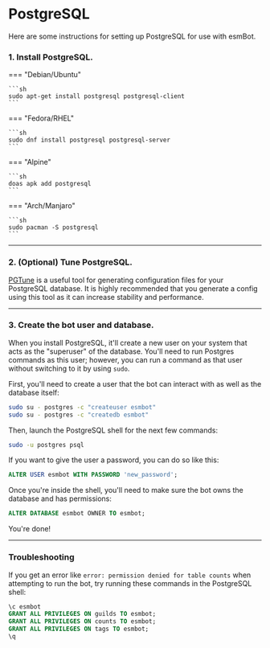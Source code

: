 # PostgreSQL

Here are some instructions for setting up PostgreSQL for use with esmBot.

### 1. Install PostgreSQL.

=== "Debian/Ubuntu"

    ```sh
    sudo apt-get install postgresql postgresql-client
    ```

=== "Fedora/RHEL"

    ```sh
    sudo dnf install postgresql postgresql-server
    ```

=== "Alpine"

    ```sh
    doas apk add postgresql
    ```

=== "Arch/Manjaro"

    ```sh
    sudo pacman -S postgresql
    ```

---

### 2. (Optional) Tune PostgreSQL.

[PGTune](https://pgtune.leopard.in.ua/) is a useful tool for generating configuration files for your PostgreSQL database. It is highly recommended that you generate a config using this tool as it can increase stability and performance.

---

### 3. Create the bot user and database.

When you install PostgreSQL, it'll create a new user on your system that acts as the "superuser" of the database. You'll need to run Postgres commands as this user; however, you can run a command as that user without switching to it by using `sudo`.

First, you'll need to create a user that the bot can interact with as well as the database itself:

```sh
sudo su - postgres -c "createuser esmbot"
sudo su - postgres -c "createdb esmbot"
```

Then, launch the PostgreSQL shell for the next few commands:

```sh
sudo -u postgres psql
```

If you want to give the user a password, you can do so like this:

```sql
ALTER USER esmbot WITH PASSWORD 'new_password';
```

Once you're inside the shell, you'll need to make sure the bot owns the database and has permissions:

```sql
ALTER DATABASE esmbot OWNER TO esmbot;
```

You're done!

---

### Troubleshooting

If you get an error like `error: permission denied for table counts` when attempting to run the bot, try running these commands in the PostgreSQL shell:

```sql
\c esmbot
GRANT ALL PRIVILEGES ON guilds TO esmbot;
GRANT ALL PRIVILEGES ON counts TO esmbot;
GRANT ALL PRIVILEGES ON tags TO esmbot;
\q
```
